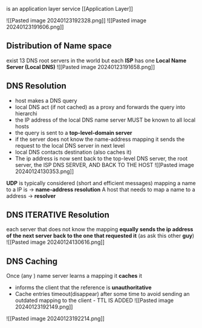 is an application layer service [[Application Layer]]

![[Pasted image 20240123192328.png]]
 ![[Pasted image 20240123191606.png]] 
## Distribution of Name space
exist 13 DNS root servers in the world but each **ISP** has one **Local Name Server (Local DNS)**
![[Pasted image 20240123191658.png]]

## DNS Resolution
- host makes a DNS query
- local DNS act (if not cached) as a proxy and forwards the query into hierarchi
- the IP address of the local DNS name server MUST be known to all local hosts
-  the query is sent to a **top-level-domain server**
- if the server does not know the name-address mapping it sends the request to the local DNS server in next level
- local DNS contacts destination (also caches it)
- The ip address is now sent back to the top-level DNS server, the root server, the ISP DNS SERVER, AND BACK TO THE HOST
  ![[Pasted image 20240124130353.png]]


**UDP** is typically considered (short and efficient messages)
mapping a name to a IP is $\rightarrow$ **name-address resolution**
A host that needs to map a name to a address $\rightarrow$ **resolver**
## DNS ITERATIVE Resolution
each server that does not know the mapping **equally sends the ip address of the next server back to the one that requested it** (as ask this other **guy**)
![[Pasted image 20240124130616.png]]
## DNS Caching
Once (any ) name server learns a  mapping it **caches** it 
- informs the client that the reference is **unauthoritative**
- Cache entries timeout(disappear) after some time to avoid sending an outdated mapping to the client - TTL IS ADDED
![[Pasted image 20240123192149.png]]

![[Pasted image 20240123192214.png]]